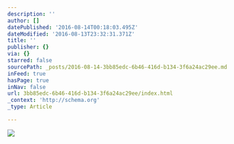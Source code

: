 ```yaml
---
description: ''
author: []
datePublished: '2016-08-14T00:18:03.495Z'
dateModified: '2016-08-13T23:32:31.371Z'
title: ''
publisher: {}
via: {}
starred: false
sourcePath: _posts/2016-08-14-3bb85edc-6b46-416d-b134-3f6a24ac29ee.md
inFeed: true
hasPage: true
inNav: false
url: 3bb85edc-6b46-416d-b134-3f6a24ac29ee/index.html
_context: 'http://schema.org'
_type: Article

---
```

![](https://the-grid-user-content.s3-us-west-2.amazonaws.com/9b00fd35-0c9a-468e-ba4e-5fb21791566a.jpg)